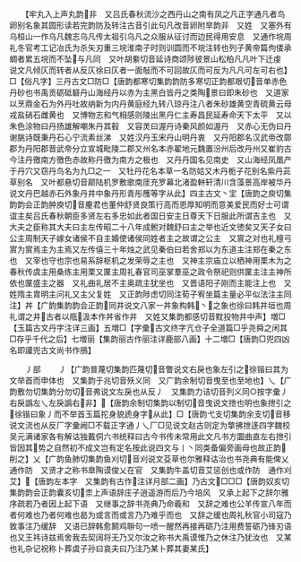 <!-- { "loadSidebar": true } -->
　　【牢丸入上声丸韵非　又吕氏春秋流沙之西丹山之南有凤之凡正字通凡者鸟卵别名象其圆形读若完韵防及转注古音引此句凡改音卵附旱韵非　又姓　又塞外有乌桓山一作乌凡魏志乌凡传太祖引乌凡之众服从征讨而边民得用安息　又通作垸周礼冬官考工记冶氏为杀矢刃重三垸淮南子时则训圆而不垸注转也列子黄帝篇佝偻承蜩者累五垸而不坠与凡同　又叶胡絭切音延诗商颂陟彼景山松柏凡凡叶下迁虔　说文凡倾仄而转者从反仄徐曰仄者一面敧而不可回故仄而可反为凡凡可左可右也】□【俗凡字】三丹古文□防□【唐韵都寒切集韵韵防多寒切正韵都艰切音单赤色丹砂也书禹贡砺砥砮丹山海经丹以赤为主黑白皆丹之类陶景曰即朱砂也　又道家以烹鼎金石为外丹吐故纳新为内丹黄庭经九转八琼丹注八者朱砂雄黄空青硫黄云母戎盐硝石雌黄也　又博物志和气相感则陵出黑丹仁主寿昌民延寿命天下太平　又以朱色涂物曰丹扬雄解嘲朱丹其毂　又容羙曰渥丹诗秦风颜如渥丹　又赤心无伪曰丹谢朓诗既秉丹石心宁流素丝涕　又姓汉丹玉宋丹山明丹衷　又丹阳郡名汉武帝改鄣郡为丹阳郡晋武帝分立宣城毗陵二郡又州名本赤翟地元魏置汾州后改丹州又崔豹古今注丹徼南方徼色赤故称丹徼为南方之极也　又丹丹国名见南史　又山海经凤凰产于丹穴又窃丹鸟名为九□之一　又牡丹花名本草一名防姑又木丹栀子花别名紫丹茈草别名　又叶都悬切音颠陆机罗敷歌南厓充罗幕北渚盈軿轩清川含藻景高岸被华丹　说文丹巴越赤石外象丹井中象丹形青彤雘等字从此】四主古文丶宔【唐韵之庾切集韵韵会正韵肿庾切音麈君也董仲舒贤良策行高而恩厚知明而意美爱民而好士可谓谊主矣吕氏春秋朝臣多贤左右多忠如此者国日安主日尊天下日服此所谓吉主也　又大夫之臣称其大夫曰主左传昭二十八年成鲋对魏舒曰主之举也近文徳矣又天子女曰公主周制天子嫁女诸侯不自主婚使诸侯同姓者主之故谓之公主　又賔之对也礼檀弓賔为賔焉主为主焉又左传僖三十年烛之武见秦伯曰若舍郑以为东道主注郑在秦之东也　又宰也守也宗也易系辞枢机之发荣辱之主也　又神主宗庙立以栖神用栗木为之春秋传虞主用桑练主用栗又匰主周礼春官司巫掌羣巫之政令祭祀则供匰主注主神所依也匰盛主之器　又礼曲礼居不主奥疏主犹坐也　又晋语阳子刚而主能注上也　又姓隋主胄明主问礼又主父复姓　又正韵陟虑切同注荀子宥坐篇主量必平似法注主同注】丼【广韵集韵韵会正韵同井说文八家一丼象构韩丶之象也徐曰韩井垣也周礼谓之井古者以甁汲本作丼省作井　又姓又集韵都感切音黕投物井中声】増□【玉篇古文丹字注详三画】五増□【字彚古文终字亢仓子全道篇□乎尧舜之闲其□存乎千代之后】七増丽【集韵丽古作丽注详鹿部八画】十二増□【唐韵□兜四凶名即讙兜古文尚书作鴅】


　　丿部
　　丿【广韵普蔑切集韵匹蔑切音瞥说文右戾也象左引之徐锴曰其为文举首而申体也　又集韵于兆切音殀义同　又广韵余制切音曳至也至地也】乀【广韵敷勿切集韵分勿切音弗说文左戾也从反丿　又集韵力诘切音列义同○按字彚丿右戾譌左乀左戾譌右非】【唐韵余制切集韵以制切音曳说文抴也明也象抴引之徐锴曰象丿而不举首玉篇拕身貌虒身字从此】□【唐韵弋支切集韵余支切音移说文流也从反厂字彚阙□不载正字通丿乀厂□见说文赵古则定为撆拂抴迻四字魏校吴元满诸家各有解诂独戴侗六书统释曰古今书传未常用此文凡书方圜曲直左右抴引皆因其势之自然初不成文岂有定名按此说四文与丨丶同类备偏旁画母也故正韵削之】乂【广韵鱼肺切集韵鱼刈切音刈说文芟草也尔雅释诂治也书尧典有能俾乂通作防　又贤才之称书臯陶谟俊乂在官　又集韵牛盖切音艾惩创也或作防　通作刈艾】【唐韵左本字　又集韵有古作注详月部二画】乃古文□□□【唐韵奴亥切集韵韵会正韵囊亥切柰上声语辞庄子逍遥游而后乃今培风　又承上起下之辞尔雅序疏若乃者因上起下语　又继事之辞书尧典乃命羲和　又辞之难也公羊传宣八年而者何难也乃者何难也曷为或言而或言乃乃难乎而也　又辞之缓也周礼秋官小司寇乃致事注乃缓辞　又语已辞韩愈鬭鸡聨句一喷一醒然再接再砺乃注用费誓砺乃锋刃语也又王祎诗兹焉舍我去契阔将无乃又尔汝之称书大禹谟惟乃之休注乃犹汝也　又某也礼杂记祝称卜葬虞子孙曰哀夫曰乃注乃某卜葬其妻某氏】
